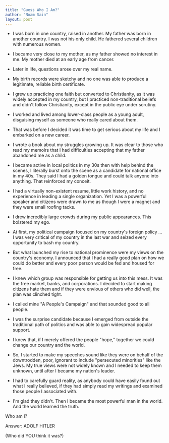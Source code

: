 ```yaml
---
title: "Guess Who I Am?"
author: "Noam Sain"
layout: post
---
```


- I was born in one country, raised in another. My father was born in another country. I was not his only child. He fathered several children with numerous women.

- I became very close to my mother, as my father showed no interest in me. My mother died at an early age from cancer.

- Later in life, questions arose over my real name.

- My birth records were sketchy and no one was able to produce a legitimate, reliable birth certificate.

- I grew up practicing one faith but converted to Christianity, as it was widely accepted in my country, but I practiced non-traditional beliefs and didn't follow Christianity, except in the public eye under scrutiny.

- I worked and lived among lower-class people as a young adult, disguising myself as someone who really cared about them.

- That was before I decided it was time to get serious about my life and I embarked on a new career.

- I wrote a book about my struggles growing up. It was clear to those who read my memoirs that I had difficulties accepting that my father abandoned me as a child.

- I became active in local politics in my 30s then with help behind the scenes, I literally burst onto the scene as a candidate for national office in my 40s. They said I had a golden tongue and could talk anyone into anything. That reinforced my conceit.

- I had a virtually non-existent resume, little work history, and no experience in leading a single organization. Yet I was a powerful speaker and citizens were drawn to me as though I were a magnet and they were small roofing tacks.

- I drew incredibly large crowds during my public appearances. This bolstered my ego.

- At first, my political campaign focused on my country's foreign policy … I was very critical of my country in the last war and seized every opportunity to bash my country.

- But what launched my rise to national prominence were my views on the country's economy. I announced that I had a really good plan on how we could do better and every poor person would be fed and housed for free.

- I knew which group was responsible for getting us into this mess. It was the free market, banks, and corporations. I decided to start making citizens hate them and if they were envious of others who did well, the plan was clinched tight.

- I called mine "A People's Campaign" and that sounded good to all people.

- I was the surprise candidate because I emerged from outside the traditional path of politics and was able to gain widespread popular support.

- I knew that, if I merely offered the people "hope," together we could change our country and the world.

- So, I started to make my speeches sound like they were on behalf of the downtrodden, poor, ignorant to include "persecuted minorities" like the Jews. My true views were not widely known and I needed to keep them unknown, until after I became my nation's leader.

- I had to carefully guard reality, as anybody could have easily found out what I really believed, if they had simply read my writings and examined those people I associated with.

- I'm glad they didn't. Then I became the most powerful man in the world. And the world learned the truth.

Who am I?

Answer: ADOLF HITLER

(Who did YOU think it was?)
